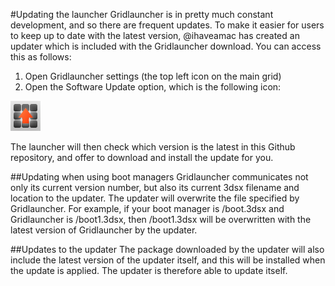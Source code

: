 #Updating the launcher
Gridlauncher is in pretty much constant development, and so there are frequent updates. To make it easier for users to keep up to date with the latest version, @ihaveamac has created an updater which is included with the Gridlauncher download. You can access this as follows:
1. Open Gridlauncher settings (the top left icon on the main grid)
2. Open the Software Update option, which is the following icon:

![Settings icon](images/settingsicon.png)<br>

The launcher will then check which version is the latest in this Github repository, and offer to download and install the update for you.

##Updating when using boot managers
Gridlauncher communicates not only its current version number, but also its current 3dsx filename and location to the updater. The updater will overwrite the file specified by Gridlauncher. For example, if your boot manager is /boot.3dsx and Gridlauncher is /boot1.3dsx, then /boot1.3dsx will be overwritten with the latest version of Gridlauncher by the updater.

##Updates to the updater
The package downloaded by the updater will also include the latest version of the updater itself, and this will be installed when the update is applied. The updater is therefore able to update itself.

